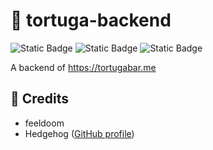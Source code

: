 # 🌴 tortuga-backend
![Static Badge](https://img.shields.io/badge/Node.js-darkgreen?style=flat-square&logo=Node.js&logoColor=white)
![Static Badge](https://img.shields.io/badge/MongoDB-darkgreen?style=flat-square&logo=Mongodb&logoColor=white)
![Static Badge](https://img.shields.io/badge/Render-gray?style=flat-square&logo=Render&logoColor=white)

A backend of https://tortugabar.me

## 📝 Credits
- feeldoom
- Hedgehog ([GitHub profile](https://github.com/Hedgefog))